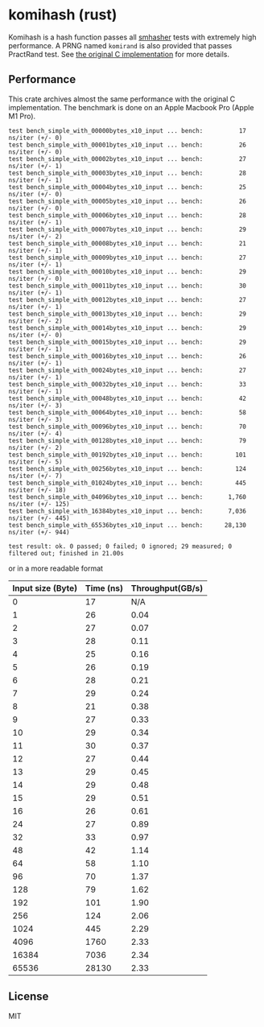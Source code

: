 
komihash (rust)
==================

Komihash is a hash function passes all [smhasher] tests with extremely 
high performance. A PRNG named `komirand` is also provided that passes
PractRand test. See [the original C implementation] for more details.

Performance
-----------
This crate archives almost the same performance with the original C implementation. 
The benchmark is done on an Apple Macbook Pro (Apple M1 Pro).

```
test bench_simple_with_00000bytes_x10_input ... bench:          17 ns/iter (+/- 0)
test bench_simple_with_00001bytes_x10_input ... bench:          26 ns/iter (+/- 0)
test bench_simple_with_00002bytes_x10_input ... bench:          27 ns/iter (+/- 1)
test bench_simple_with_00003bytes_x10_input ... bench:          28 ns/iter (+/- 1)
test bench_simple_with_00004bytes_x10_input ... bench:          25 ns/iter (+/- 0)
test bench_simple_with_00005bytes_x10_input ... bench:          26 ns/iter (+/- 0)
test bench_simple_with_00006bytes_x10_input ... bench:          28 ns/iter (+/- 1)
test bench_simple_with_00007bytes_x10_input ... bench:          29 ns/iter (+/- 2)
test bench_simple_with_00008bytes_x10_input ... bench:          21 ns/iter (+/- 1)
test bench_simple_with_00009bytes_x10_input ... bench:          27 ns/iter (+/- 1)
test bench_simple_with_00010bytes_x10_input ... bench:          29 ns/iter (+/- 0)
test bench_simple_with_00011bytes_x10_input ... bench:          30 ns/iter (+/- 1)
test bench_simple_with_00012bytes_x10_input ... bench:          27 ns/iter (+/- 1)
test bench_simple_with_00013bytes_x10_input ... bench:          29 ns/iter (+/- 2)
test bench_simple_with_00014bytes_x10_input ... bench:          29 ns/iter (+/- 0)
test bench_simple_with_00015bytes_x10_input ... bench:          29 ns/iter (+/- 1)
test bench_simple_with_00016bytes_x10_input ... bench:          26 ns/iter (+/- 1)
test bench_simple_with_00024bytes_x10_input ... bench:          27 ns/iter (+/- 1)
test bench_simple_with_00032bytes_x10_input ... bench:          33 ns/iter (+/- 1)
test bench_simple_with_00048bytes_x10_input ... bench:          42 ns/iter (+/- 3)
test bench_simple_with_00064bytes_x10_input ... bench:          58 ns/iter (+/- 3)
test bench_simple_with_00096bytes_x10_input ... bench:          70 ns/iter (+/- 4)
test bench_simple_with_00128bytes_x10_input ... bench:          79 ns/iter (+/- 2)
test bench_simple_with_00192bytes_x10_input ... bench:         101 ns/iter (+/- 5)
test bench_simple_with_00256bytes_x10_input ... bench:         124 ns/iter (+/- 7)
test bench_simple_with_01024bytes_x10_input ... bench:         445 ns/iter (+/- 18)
test bench_simple_with_04096bytes_x10_input ... bench:       1,760 ns/iter (+/- 125)
test bench_simple_with_16384bytes_x10_input ... bench:       7,036 ns/iter (+/- 445)
test bench_simple_with_65536bytes_x10_input ... bench:      28,130 ns/iter (+/- 944)

test result: ok. 0 passed; 0 failed; 0 ignored; 29 measured; 0 filtered out; finished in 21.00s

```

or in a more readable format

| Input size (Byte)   | Time (ns) | Throughput(GB/s)   |
|---------------------|-----------|--------------------|
| 0                   | 17        | N/A                |
| 1                   | 26        | 0.04               |
| 2                   | 27        | 0.07               |
| 3                   | 28        | 0.11               |
| 4                   | 25        | 0.16               |
| 5                   | 26        | 0.19               |
| 6                   | 28        | 0.21               |
| 7                   | 29        | 0.24               |
| 8                   | 21        | 0.38               |
| 9                   | 27        | 0.33               |
| 10                  | 29        | 0.34               |
| 11                  | 30        | 0.37               |
| 12                  | 27        | 0.44               |
| 13                  | 29        | 0.45               |
| 14                  | 29        | 0.48               |
| 15                  | 29        | 0.51               |
| 16                  | 26        | 0.61               |
| 24                  | 27        | 0.89               |
| 32                  | 33        | 0.97               |
| 48                  | 42        | 1.14               |
| 64                  | 58        | 1.10               |
| 96                  | 70        | 1.37               |
| 128                 | 79        | 1.62               |
| 192                 | 101       | 1.90               |
| 256                 | 124       | 2.06               |
| 1024                | 445       | 2.29               |
| 4096                | 1760      | 2.33               |
| 16384               | 7036      | 2.34               |
| 65536               | 28130     | 2.33               |


License
-------
MIT

[smhasher]: https://github.com/rurban/smhasher
[the original C implementation]: https://github.com/avaneev/komihash

